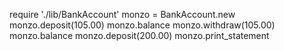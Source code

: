 require './lib/BankAccount'
monzo = BankAccount.new
monzo.deposit(105.00)
monzo.balance
monzo.withdraw(105.00)
monzo.balance
monzo.deposit(200.00)
monzo.print_statement
